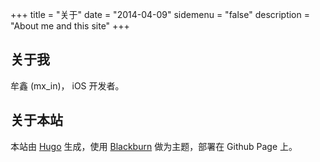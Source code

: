 +++
title = "关于"
date = "2014-04-09"
sidemenu = "false"
description = "About me and this site"
+++

## 关于我

牟鑫 (mx_in)， iOS 开发者。

## 关于本站

本站由 [Hugo](https://gohugo.io/) 生成，使用 [Blackburn](https://github.com/yoshiharuyamashita/blackburn) 做为主题，部署在 Github Page 上。
